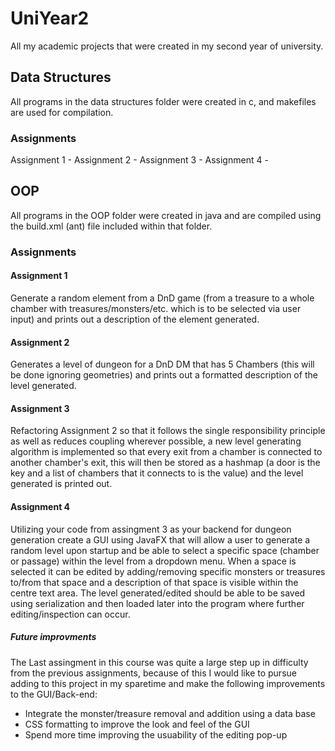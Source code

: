 # UniYear2
All my academic projects that were created in my second year of university. 

## Data Structures
All programs in the data structures folder were created in c, and makefiles are used for compilation.  

### Assignments
Assignment 1 - 
Assignment 2 - 
Assignment 3 - 
Assignment 4 -

## OOP
All programs in the OOP folder were created in java and are compiled using the build.xml (ant) file included within that folder.  

### Assignments

#### Assignment 1
Generate a random element from a DnD game (from a treasure to a whole chamber with treasures/monsters/etc. which is to be selected via user input) and prints out a description of the element generated.  
#### Assignment 2
Generates a level of dungeon for a DnD DM that has 5 Chambers (this will be done ignoring geometries) and prints out a formatted description of the level generated.  
#### Assignment 3
Refactoring Assignment 2 so that it follows the single responsibility principle as well as reduces coupling wherever possible, a new level generating algorithm is implemented so that every exit from a chamber is connected to another chamber's exit, this will then be stored as a hashmap (a door is the key and a list of chambers that it connects to is the value) and the level generated is printed out.  

#### Assignment 4
Utilizing your code from assingment 3 as your backend for dungeon generation create a GUI using JavaFX that will allow a user to generate a random level upon startup and be able to select a specific space (chamber or passage) within the level from a dropdown menu. When a space is selected it can be edited by adding/removing specific monsters or treasures to/from that space and a description of that space is visible within the centre text area. The level generated/edited should be able to be saved using serialization and then loaded later into the program where further editing/inspection can occur.  
  
##### Future improvments
The Last assingment in this course was quite a large step up in difficulty from the previous assignments, because of this I would like to pursue adding to this project in my sparetime and make the following improvements to the GUI/Back-end:  
 - Integrate the monster/treasure removal and addition using a data base  
 - CSS formatting to improve the look and feel of the GUI
 - Spend more time improving the usuability of the editing pop-up
